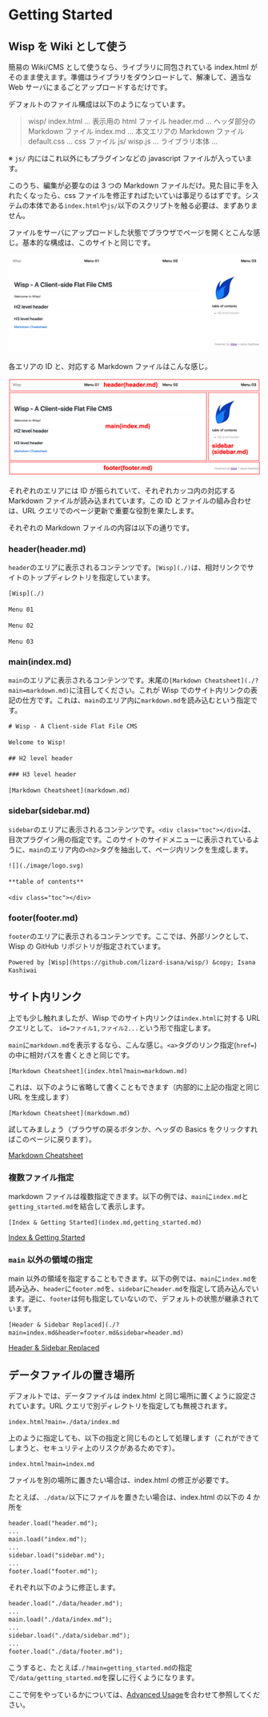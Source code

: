 # Getting Started

## Wisp を Wiki として使う

簡易の Wiki/CMS として使うなら、ライブラリに同包されている index.html がそのまま使えます。準備はライブラリをダウンロードして、解凍して、適当な Web サーバにまるごとアップロードするだけです。

デフォルトのファイル構成は以下のようになっています。

> wisp/
> index.html ... 表示用の html ファイル
> header.md ... ヘッダ部分の Markdown ファイル
> index.md ... 本文エリアの Markdown ファイル
> default.css ... css ファイル
> js/
> wisp.js ... ライブラリ本体
> ...

※ `js/` 内にはこれ以外にもプラグインなどの javascript ファイルが入っています。

このうち、編集が必要なのは 3 つの Markdown ファイルだけ。見た目に手を入れたくなったら、css ファイルを修正すればたいていは事足りるはずです。システムの本体である`index.html`や`js/`以下のスクリプトを触る必要は、まずありません。

ファイルをサーバにアップロードした状態でブラウザでページを開くとこんな感じ。基本的な構成は、このサイトと同じです。

![](./image/default_screen.png)

各エリアの ID と、対応する Markdown ファイルはこんな感じ。

![](./image/default_screen_annotated.png)

それぞれのエリアには ID が振られていて、それぞれカッコ内の対応する Markdown ファイルが読み込まれています。この ID とファイルの組み合わせは、URL クエリでのページ更新で重要な役割を果たします。

それぞれの Markdown ファイルの内容は以下の通りです。

### header(header.md)

`header`のエリアに表示されるコンテンツです。`[Wisp](./)`は、相対リンクでサイトのトップディレクトリを指定しています。

```
[Wisp](./)

Menu 01

Menu 02

Menu 03
```

### main(index.md)

`main`のエリアに表示されるコンテンツです。末尾の`[Markdown Cheatsheet](./?main=markdown.md)`に注目してください。これが Wisp でのサイト内リンクの表記の仕方です。これは、`main`のエリア内に`markdown.md`を読み込むという指定です。

```
# Wisp - A Client-side Flat File CMS

Welcome to Wisp!

## H2 level header

### H3 level header

[Markdown Cheatsheet](markdown.md)

```

### sidebar(sidebar.md)

`sidebar`のエリアに表示されるコンテンツです。`<div class="toc"></div>`は、目次プラグイン用の指定です。このサイトのサイドメニューに表示されているように、`main`のエリア内の`<h2>`タグを抽出して、ページ内リンクを生成します。

```
![](./image/logo.svg)

**table of contents**

<div class="toc"></div>
```

### footer(footer.md)

`footer`のエリアに表示されるコンテンツです。ここでは、外部リンクとして、Wisp の GitHub リポジトリが指定されています。

```
Powered by [Wisp](https://github.com/lizard-isana/wisp/) &copy; Isana Kashiwai

```

## サイト内リンク

上でも少し触れましたが、Wisp でのサイト内リンクは`index.html`に対する URL クエリとして、 `id=ファイル1,ファイル2...`という形で指定します。

`main`に`markdown.md`を表示するなら、こんな感じ。`<a>`タグのリンク指定(`href=`)の中に相対パスを書くときと同じです。

```
[Markdown Cheatsheet](index.html?main=markdown.md)
```

これは、以下のように省略して書くこともできます（内部的に上記の指定と同じ URL を生成します）

```
[Markdown Cheatsheet](markdown.md)
```

試してみましょう（ブラウザの戻るボタンか、ヘッダの Basics をクリックすればこのページに戻ります）。

[Markdown Cheatsheet](markdown.md)

### 複数ファイル指定

markdown ファイルは複数指定できます。以下の例では、`main`に`index.md`と`getting_started.md`を結合して表示します。

```
[Index & Getting Started](index.md,getting_started.md)

```

[Index & Getting Started](index.md,getting_started.md)

### `main` 以外の領域の指定

main 以外の領域を指定することもできます。以下の例では、`main`に`index.md`を読み込み、`header`に`footer.md`を、`sidebar`に`header.md`を指定して読み込んでいます。逆に、`footer`は何も指定していないので、デフォルトの状態が継承されています。

```
[Header & Sidebar Replaced](./?main=index.md&header=footer.md&sidebar=header.md)

```

[Header & Sidebar Replaced](./?main=index.md&header=footer.md&sidebar=header.md)

## データファイルの置き場所

デフォルトでは、データファイルは index.html と同じ場所に置くように設定されています。URL クエリで別ディレクトリを指定しても無視されます。

```
index.html?main=./data/index.md
```

上のように指定しても、以下の指定と同じものとして処理します（これができてしまうと、セキュリティ上のリスクがあるためです）。

```
index.html?main=index.md
```

ファイルを別の場所に置きたい場合は、index.html の修正が必要です。

たとえば、`./data/`以下にファイルを置きたい場合は、index.html の以下の 4 か所を

```
header.load("header.md");
...
main.load("index.md");
...
sidebar.load("sidebar.md");
...
footer.load("footer.md");
```

それぞれ以下のように修正します。

```
header.load("./data/header.md");
...
main.load("./data/index.md");
...
sidebar.load("./data/sidebar.md");
...
footer.load("./data/footer.md");
```

こうすると、たとえば`./?main=getting_started.md`の指定で`/data/getting_started.md`を探しに行くようになります。

ここで何をやっているかについては、[Advanced Usage](./?main=advanced.md)を合わせて参照してください。
